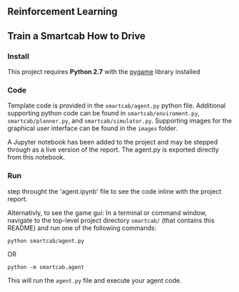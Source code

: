 ## Reinforcement Learning
## Train a Smartcab How to Drive

### Install

This project requires **Python 2.7** with the [pygame](https://www.pygame.org/wiki/GettingStarted
) library installed

### Code

Template code is provided in the `smartcab/agent.py` python file. Additional supporting python code can be found in `smartcab/enviroment.py`, `smartcab/planner.py`, and `smartcab/simulator.py`. Supporting images for the graphical user interface can be found in the `images` folder.  

A Jupyter notebook has been added to the project and may be stepped through as a live version of the report. The agent.py is exported directly from this notebook.

### Run

step throught the 'agent.ipynb' file to see the code inline with the project report.

Alternativly, to see the game gui:
In a terminal or command window, navigate to the top-level project directory `smartcab/` (that contains this README) and run one of the following commands:

```python smartcab/agent.py```

OR

```python -m smartcab.agent```

This will run the `agent.py` file and execute your agent code.
